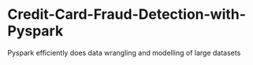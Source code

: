 # Credit-Card-Fraud-Detection-with-Pyspark
Pyspark efficiently does data wrangling and modelling of large datasets
